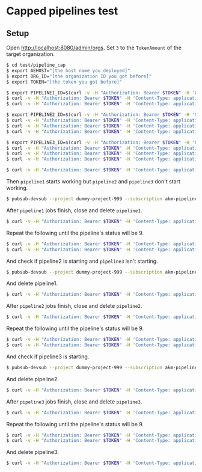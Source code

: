 # Capped pipelines test

## Setup

Open [http://localhost:8080/admin/orgs](http://localhost:8080/admin/orgs).
Set `3` to the `TokenAmount` of the target organization.

```bash
$ cd test/pipeline_cap
$ export AEHOST="[the host name you deployed]"
$ export ORG_ID="[the organization ID you got before]"
$ export TOKEN="[the token you got before]"
```

```bash
$ export PIPELINE1_ID=$(curl -v -H "Authorization: Bearer $TOKEN" -H 'Content-Type: application/json' -X POST http://$AEHOST/orgs/$ORG_ID/pipelines --data @pipeline1.json | jq -r ".id")
$ curl -v -H "Authorization: Bearer $TOKEN" -H 'Content-Type: application/json' -X POST http://$AEHOST/pipelines/$PIPELINE1_ID/jobs --data @job.json
$ curl -v -H "Authorization: Bearer $TOKEN" -H 'Content-Type: application/json' -X POST http://$AEHOST/pipelines/$PIPELINE1_ID/jobs --data @job.json
```

```bash
$ export PIPELINE2_ID=$(curl -v -H "Authorization: Bearer $TOKEN" -H 'Content-Type: application/json' -X POST http://$AEHOST/orgs/$ORG_ID/pipelines --data @pipeline2.json | jq -r ".id")
$ curl -v -H "Authorization: Bearer $TOKEN" -H 'Content-Type: application/json' -X POST http://$AEHOST/pipelines/$PIPELINE2_ID/jobs --data @job.json
$ curl -v -H "Authorization: Bearer $TOKEN" -H 'Content-Type: application/json' -X POST http://$AEHOST/pipelines/$PIPELINE2_ID/jobs --data @job.json
$ curl -v -H "Authorization: Bearer $TOKEN" -H 'Content-Type: application/json' -X POST http://$AEHOST/pipelines/$PIPELINE2_ID/jobs --data @job.json
```

```bash
$ export PIPELINE3_ID=$(curl -v -H "Authorization: Bearer $TOKEN" -H 'Content-Type: application/json' -X POST http://$AEHOST/orgs/$ORG_ID/pipelines --data @pipeline3.json | jq -r ".id")
$ curl -v -H "Authorization: Bearer $TOKEN" -H 'Content-Type: application/json' -X POST http://$AEHOST/pipelines/$PIPELINE3_ID/jobs --data @job.json
$ curl -v -H "Authorization: Bearer $TOKEN" -H 'Content-Type: application/json' -X POST http://$AEHOST/pipelines/$PIPELINE3_ID/jobs --data @job.json
$ curl -v -H "Authorization: Bearer $TOKEN" -H 'Content-Type: application/json' -X POST http://$AEHOST/pipelines/$PIPELINE3_ID/jobs --data @job.json
```

```bash
$ curl -v -H "Authorization: Bearer $TOKEN" -H 'Content-Type: application/json' http://$AEHOST/pipelines/refresh
```

Then `pipeline1` starts working but `pipeline2` and `pipeline3` don't start working.

```bash
$ pubsub-devsub --project dummy-project-999 --subscription akm-pipeline01-progress-subscription
```

After `pipeline1` jobs finish, close and delete `pipeline1`.

```bash
$ curl -v -H "Authorization: Bearer $TOKEN" -H 'Content-Type: application/json' -X PUT http://$AEHOST/pipelines/$PIPELINE1_ID/close --data ""
```

Repeat the following until the pipeline's status will be 9.

```bash
$ curl -v -H "Authorization: Bearer $TOKEN" -H 'Content-Type: application/json' http://$AEHOST/pipelines/refresh
$ curl -v -H "Authorization: Bearer $TOKEN" -H 'Content-Type: application/json' http://$AEHOST/orgs/$ORG_ID/pipelines | jq .
```

And check if pipeline2 is starting and `pipeline3` isn't starting.

```bash
$ pubsub-devsub --project dummy-project-999 --subscription akm-pipeline02-progress-subscription
```


And delete pipeline1.

```bash
$ curl -v -H "Authorization: Bearer $TOKEN" -H 'Content-Type: application/json' -X DELETE http://$AEHOST/pipelines/$PIPELINE1_ID
```


After `pipeline2` jobs finish, close and delete `pipeline2`.

```bash
$ curl -v -H "Authorization: Bearer $TOKEN" -H 'Content-Type: application/json' -X PUT http://$AEHOST/pipelines/$PIPELINE2_ID/close --data ""
```

Repeat the following until the pipeline's status will be 9.

```bash
$ curl -v -H "Authorization: Bearer $TOKEN" -H 'Content-Type: application/json' http://$AEHOST/pipelines/refresh
$ curl -v -H "Authorization: Bearer $TOKEN" -H 'Content-Type: application/json' http://$AEHOST/orgs/$ORG_ID/pipelines | jq .
```


And check if pipeline3 is starting.

```bash
$ pubsub-devsub --project dummy-project-999 --subscription akm-pipeline03-progress-subscription
```

And delete pipeline2.

```bash
$ curl -v -H "Authorization: Bearer $TOKEN" -H 'Content-Type: application/json' -X DELETE http://$AEHOST/pipelines/$PIPELINE2_ID
```


After `pipeline3` jobs finish, close and delete `pipeline3`.

```bash
$ curl -v -H "Authorization: Bearer $TOKEN" -H 'Content-Type: application/json' -X PUT http://$AEHOST/pipelines/$PIPELINE3_ID/close --data ""
```

Repeat the following until the pipeline's status will be 9.

```bash
$ curl -v -H "Authorization: Bearer $TOKEN" -H 'Content-Type: application/json' http://$AEHOST/pipelines/refresh
$ curl -v -H "Authorization: Bearer $TOKEN" -H 'Content-Type: application/json' http://$AEHOST/orgs/$ORG_ID/pipelines | jq .
```

And delete pipeline3.

```bash
$ curl -v -H "Authorization: Bearer $TOKEN" -H 'Content-Type: application/json' -X DELETE http://$AEHOST/pipelines/$PIPELINE3_ID
```
